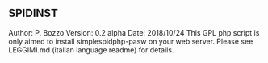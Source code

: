 SPIDINST
--------
Author: P. Bozzo
Version: 0.2 alpha
Date: 2018/10/24
This GPL php script is only aimed to install simplespidphp-pasw on your web server.
Please see LEGGIMI.md (italian language readme) for details.
